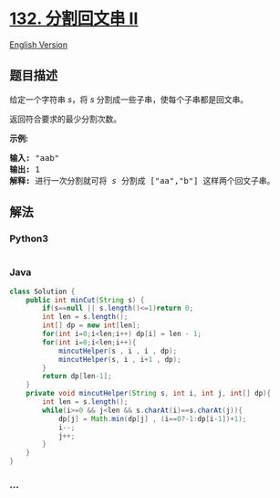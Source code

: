 # [132. 分割回文串 II](https://leetcode-cn.com/problems/palindrome-partitioning-ii)

[English Version](/solution/0100-0199/0132.Palindrome%20Partitioning%20II/README_EN.md)

## 题目描述

<!-- 这里写题目描述 -->
<p>给定一个字符串 <em>s</em>，将 <em>s</em> 分割成一些子串，使每个子串都是回文串。</p>

<p>返回符合要求的最少分割次数。</p>

<p><strong>示例:</strong></p>

<pre><strong>输入:</strong>&nbsp;&quot;aab&quot;
<strong>输出:</strong> 1
<strong>解释: </strong>进行一次分割就可将&nbsp;<em>s </em>分割成 [&quot;aa&quot;,&quot;b&quot;] 这样两个回文子串。
</pre>

## 解法

<!-- 这里可写通用的实现逻辑 -->

<!-- tabs:start -->

### **Python3**

<!-- 这里可写当前语言的特殊实现逻辑 -->

```python

```

### **Java**

<!-- 这里可写当前语言的特殊实现逻辑 -->

```java
class Solution {
    public int minCut(String s) {
        if(s==null || s.length()<=1)return 0;
        int len = s.length();
        int[] dp = new int[len];
        for(int i=0;i<len;i++) dp[i] = len - 1;
        for(int i=0;i<len;i++){
            mincutHelper(s , i , i , dp);
            mincutHelper(s, i , i+1 , dp);
        }
        return dp[len-1];
    }
    private void mincutHelper(String s, int i, int j, int[] dp){
        int len = s.length();
        while(i>=0 && j<len && s.charAt(i)==s.charAt(j)){
            dp[j] = Math.min(dp[j] , (i==0?-1:dp[i-1])+1);
            i--;
            j++;
        }
    }
}
```

### **...**

```

```

<!-- tabs:end -->
